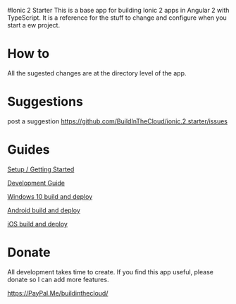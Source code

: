 #Ionic 2 Starter
This is a base app for building Ionic 2 apps in Angular 2 with TypeScript.
It is a reference for the stuff to change and configure when you start a ew project.

# How to

All the sugested changes are at the directory level of the app.

# Suggestions

post a suggestion https://github.com/BuildInTheCloud/ionic.2.starter/issues

# Guides
[Setup / Getting Started](SETUP.md)

[Development Guide](DEV.md)

[Windows 10 build and deploy](WINDOWS10.md)

[Android build and deploy](ANDROID.md)

[iOS build and deploy](IOS.md)

# Donate
All development takes time to create. If you find this app useful, please donate so I can add more features.

https://PayPal.Me/buildinthecloud/

